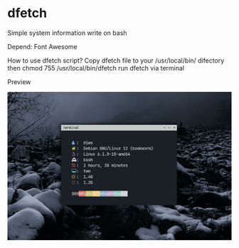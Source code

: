 # dfetch
Simple system information write on bash

Depend: Font Awesome 

How to use dfetch script?
Copy dfetch file to your /usr/local/bin/ difectory
then chmod 755 /usr/local/bin/dfetch
run dfetch via terminal

Preview

![My Image](https://github.com/diws1/dfetch/blob/main/dfetch.png)

